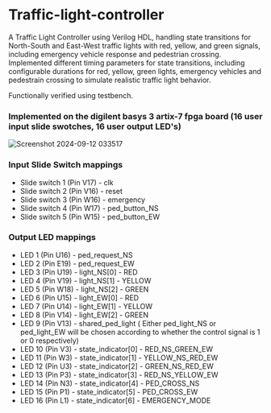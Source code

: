 # Traffic-light-controller

A Traffic Light Controller using Verilog HDL, handling state transitions for North-South and
East-West traffic lights with red, yellow, and green signals, including emergency vehicle response and pedestrian crossing.
Implemented different timing parameters for state transitions, including configurable durations for red, yellow, green lights, 
emergency vehicles and pedestrain crossing to simulate realistic traffic light behavior. 

Functionally verified using testbench.

### Implemented on the digilent basys 3 artix-7 fpga board (16 user input slide swotches, 16 user output LED's)

![Screenshot 2024-09-12 033517](https://github.com/user-attachments/assets/8272b2b8-4552-4387-ae5e-105b79c1bd4f)

### Input Slide Switch mappings

* Slide switch 1 (Pin V17) - clk
* Slide switch 2 (Pin V16) - reset
* Slide switch 3 (Pin W16) - emergency
* Slide switch 4 (Pin W17) - ped_button_NS
* Slide switch 5 (Pin W15) - ped_button_EW

### Output LED mappings

* LED 1 (Pin U16) - ped_request_NS
* LED 2 (Pin E19) - ped_request_EW
* LED 3 (Pin U19) - light_NS[0] - RED
* LED 4 (Pin V19) - light_NS[1] - YELLOW
* LED 5 (Pin W18) - light_NS[2] - GREEN
* LED 6 (Pin U15) - light_EW[0] - RED
* LED 7 (Pin U14) - light_EW[1] - YELLOW
* LED 8 (Pin V14) - light_EW[2] - GREEN   
* LED 9 (Pin V13) - shared_ped_light ( Either ped_light_NS or ped_light_EW will be chosen according to whether the control signal is 1 or 0 respectively) 
* LED 10 (Pin V3) - state_indicator[0] - RED_NS_GREEN_EW
* LED 11 (Pin W3) - state_indicator[1] - YELLOW_NS_RED_EW
* LED 12 (Pin U3) - state_indicator[2] - GREEN_NS_RED_EW
* LED 13 (Pin P3) - state_indicator[3] - RED_NS_YELLOW_EW
* LED 14 (Pin N3) - state_indicator[4] - PED_CROSS_NS
* LED 15 (Pin P1) - state_indicator[5] - PED_CROSS_EW
* LED 16 (Pin L1) - state_indicator[6] - EMERGENCY_MODE
             
  
